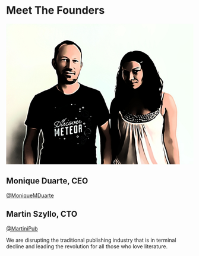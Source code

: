 # Meet The Founders
[![Screen](../assets/founders.jpg)](../assets/founders.jpg)

## Monique Duarte, CEO
[@MoniqueMDuarte](http://twitter.com/moniquemduarte)

## Martin Szyllo, CTO
[@MartiniPub](http://twitter.com/martinipub)

We are disrupting the traditional publishing industry that is in terminal decline and leading the revolution for all those who love literature.
